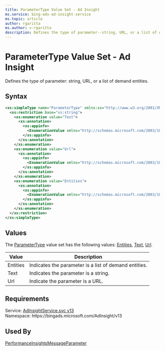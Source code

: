 ```yaml
---
title: ParameterType Value Set - Ad Insight
ms.service: bing-ads-ad-insight-service
ms.topic: article
author: rgaritta
ms.author: v-rgaritta
description: Defines the type of parameter--string, URL, or a list of demand entities).
---
```

# ParameterType Value Set - Ad Insight
Defines the type of parameter: string, URL, or a list of demand entities.

## Syntax
```xml
<xs:simpleType name="ParameterType" xmlns:xs="http://www.w3.org/2001/XMLSchema">
  <xs:restriction base="xs:string">
    <xs:enumeration value="Text">
      <xs:annotation>
        <xs:appinfo>
          <EnumerationValue xmlns="http://schemas.microsoft.com/2003/10/Serialization/">1</EnumerationValue>
        </xs:appinfo>
      </xs:annotation>
    </xs:enumeration>
    <xs:enumeration value="Url">
      <xs:annotation>
        <xs:appinfo>
          <EnumerationValue xmlns="http://schemas.microsoft.com/2003/10/Serialization/">2</EnumerationValue>
        </xs:appinfo>
      </xs:annotation>
    </xs:enumeration>
    <xs:enumeration value="Entities">
      <xs:annotation>
        <xs:appinfo>
          <EnumerationValue xmlns="http://schemas.microsoft.com/2003/10/Serialization/">3</EnumerationValue>
        </xs:appinfo>
      </xs:annotation>
    </xs:enumeration>
  </xs:restriction>
</xs:simpleType>
```

## <a name="values"></a>Values

The [ParameterType](parametertype.md) value set has the following values: [Entities](#entities), [Text](#text), [Url](#url).

|Value|Description|
|-----------|---------------|
|<a name="entities"></a>Entities|Indicates the parameter is a list of demand entities.|
|<a name="text"></a>Text|Indicates the parameter is a string.|
|<a name="url"></a>Url|Indicate the parameter is a URL.|

## Requirements
Service: [AdInsightService.svc v13](https://adinsight.api.bingads.microsoft.com/Api/Advertiser/AdInsight/v13/AdInsightService.svc)  
Namespace: https\://bingads.microsoft.com/AdInsight/v13  

## Used By
[PerformanceInsightsMessageParameter](performanceinsightsmessageparameter.md)  
